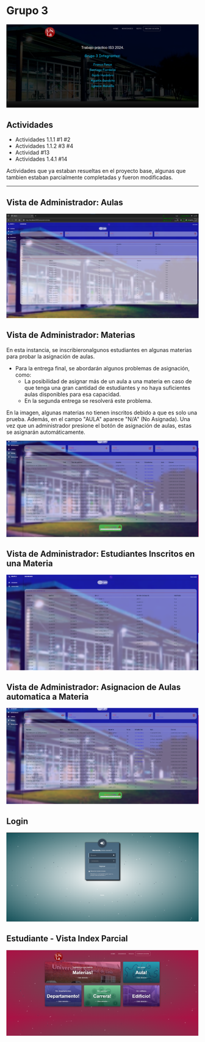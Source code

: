 # Grupo 3

![Portada](images/Portada.png)

## Actividades

- Actividades 1.1.1 #1 #2
- Actividades 1.1.2 #3 #4
- Actividad #13
- Actividades 1.4.1 #14

Actividades que ya estaban resueltas en el proyecto base, algunas que tambien estaban parcialmente completadas y fueron modificadas.

---
## Vista de Administrador: Aulas

![Vista de Aulas para Administradores](images/adminViewAulas.png)

## Vista de Administrador: Materias

En esta instancia, se inscribieronalgunos estudiantes en algunas materias para probar la asignación de aulas.

- Para la entrega final, se abordarán algunos problemas de asignación, como:
  - La posibilidad de asignar más de un aula a una materia en caso de que tenga una gran cantidad de estudiantes y no haya suficientes aulas disponibles para esa capacidad.
  - En la segunda entrega se resolverá este problema.

En la imagen, algunas materias no tienen inscritos debido a que es solo una prueba. Además, en el campo "AULA" aparece "N/A" (No Asignada). Una vez que un administrador presione el botón de asignación de aulas, estas se asignarán automáticamente.

![Vista de Materias para Administradores](images/adminViewMaterias.png)

## Vista de Administrador: Estudiantes Inscritos en una Materia

![Vista de Estudiantes Inscritos en una Aula para Administradores](images/adminViewEstudiantesInAula.png)

## Vista de Administrador: Asignacion de Aulas automatica a Materia

![Vista de admin cuando asigno las aulas a las materias](images/adminAsignacionSuccessful.png)

## Login

![Login](images/Login.png)

## Estudiante - Vista Index Parcial

![Login Success Estudiante](images/LoginSuccessEstudiante.png)